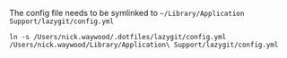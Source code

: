 The config file needs to be symlinked to `~/Library/Application Support/lazygit/config.yml`


`ln -s /Users/nick.waywood/.dotfiles/lazygit/config.yml /Users/nick.waywood/Library/Application\ Support/lazygit/config.yml`
